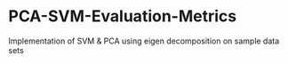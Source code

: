 # PCA-SVM-Evaluation-Metrics
Implementation of SVM &amp; PCA using eigen decomposition on sample data sets
